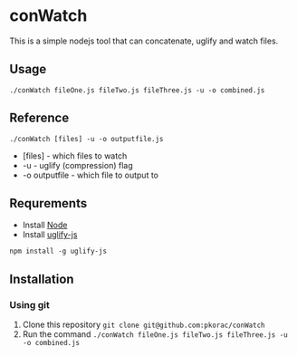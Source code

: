 # conWatch

This is a simple nodejs tool that can concatenate, uglify and watch files.

## Usage
```./conWatch fileOne.js fileTwo.js fileThree.js -u -o combined.js```

## Reference
```./conWatch [files] -u -o outputfile.js```
* [files] - which files to watch
* -u - uglify (compression) flag
* -o outputfile - which file to output to


## Requrements
- Install [Node](http://nodejs.org/#download)
- Install [uglify-js](https://npmjs.org/package/uglify-js)

```npm install -g uglify-js```

## Installation
### Using git
1. Clone this repository
```git clone git@github.com:pkorac/conWatch```
2. Run the command
```./conWatch fileOne.js fileTwo.js fileThree.js -u -o combined.js```
